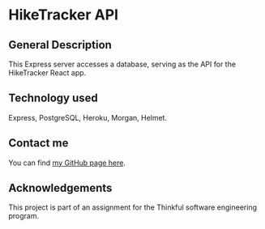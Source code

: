 # HikeTracker API

## General Description
This Express server accesses a database, serving as the API for the HikeTracker React app. 

## Technology used
Express, PostgreSQL, Heroku, Morgan, Helmet. 

## Contact me
You can find [my GitHub page here](https://github.com/sam1cutler).

## Acknowledgements
This project is part of an assignment for the Thinkful software engineering program. 